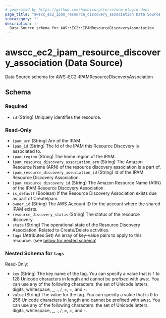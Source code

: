 ```yaml
---
# generated by https://github.com/hashicorp/terraform-plugin-docs
page_title: "awscc_ec2_ipam_resource_discovery_association Data Source - terraform-provider-awscc"
subcategory: ""
description: |-
  Data Source schema for AWS::EC2::IPAMResourceDiscoveryAssociation
---
```


# awscc_ec2_ipam_resource_discovery_association (Data Source)

Data Source schema for AWS::EC2::IPAMResourceDiscoveryAssociation



<!-- schema generated by tfplugindocs -->
## Schema

### Required

- `id` (String) Uniquely identifies the resource.

### Read-Only

- `ipam_arn` (String) Arn of the IPAM.
- `ipam_id` (String) The Id of the IPAM this Resource Discovery is associated to.
- `ipam_region` (String) The home region of the IPAM.
- `ipam_resource_discovery_association_arn` (String) The Amazon Resource Name (ARN) of the resource discovery association is a part of.
- `ipam_resource_discovery_association_id` (String) Id of the IPAM Resource Discovery Association.
- `ipam_resource_discovery_id` (String) The Amazon Resource Name (ARN) of the IPAM Resource Discovery Association.
- `is_default` (Boolean) If the Resource Discovery Association exists due as part of CreateIpam.
- `owner_id` (String) The AWS Account ID for the account where the shared IPAM exists.
- `resource_discovery_status` (String) The status of the resource discovery.
- `state` (String) The operational state of the Resource Discovery Association. Related to Create/Delete activities.
- `tags` (Attributes Set) An array of key-value pairs to apply to this resource. (see [below for nested schema](#nestedatt--tags))

<a id="nestedatt--tags"></a>
### Nested Schema for `tags`

Read-Only:

- `key` (String) The key name of the tag. You can specify a value that is 1 to 128 Unicode characters in length and cannot be prefixed with aws:. You can use any of the following characters: the set of Unicode letters, digits, whitespace, _, ., /, =, +, and -.
- `value` (String) The value for the tag. You can specify a value that is 0 to 256 Unicode characters in length and cannot be prefixed with aws:. You can use any of the following characters: the set of Unicode letters, digits, whitespace, _, ., /, =, +, and -.
